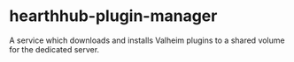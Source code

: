 # hearthhub-plugin-manager
A service which downloads and installs Valheim plugins to a shared volume for the dedicated server.
